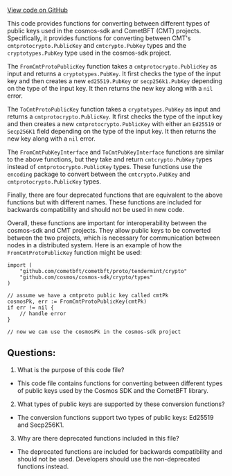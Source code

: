 [View code on GitHub](https://github.com/cosmos/cosmos-sdk.git/crypto/codec/cmt.go)

This code provides functions for converting between different types of public keys used in the cosmos-sdk and CometBFT (CMT) projects. Specifically, it provides functions for converting between CMT's `cmtprotocrypto.PublicKey` and `cmtcrypto.PubKey` types and the `cryptotypes.PubKey` type used in the cosmos-sdk project. 

The `FromCmtProtoPublicKey` function takes a `cmtprotocrypto.PublicKey` as input and returns a `cryptotypes.PubKey`. It first checks the type of the input key and then creates a new `ed25519.PubKey` or `secp256k1.PubKey` depending on the type of the input key. It then returns the new key along with a `nil` error. 

The `ToCmtProtoPublicKey` function takes a `cryptotypes.PubKey` as input and returns a `cmtprotocrypto.PublicKey`. It first checks the type of the input key and then creates a new `cmtprotocrypto.PublicKey` with either an `Ed25519` or `Secp256K1` field depending on the type of the input key. It then returns the new key along with a `nil` error.

The `FromCmtPubKeyInterface` and `ToCmtPubKeyInterface` functions are similar to the above functions, but they take and return `cmtcrypto.PubKey` types instead of `cmtprotocrypto.PublicKey` types. These functions use the `encoding` package to convert between the `cmtcrypto.PubKey` and `cmtprotocrypto.PublicKey` types.

Finally, there are four deprecated functions that are equivalent to the above functions but with different names. These functions are included for backwards compatibility and should not be used in new code.

Overall, these functions are important for interoperability between the cosmos-sdk and CMT projects. They allow public keys to be converted between the two projects, which is necessary for communication between nodes in a distributed system. Here is an example of how the `FromCmtProtoPublicKey` function might be used:

```
import (
    "github.com/cometbft/cometbft/proto/tendermint/crypto"
    "github.com/cosmos/cosmos-sdk/crypto/types"
)

// assume we have a cmtproto public key called cmtPk
cosmosPk, err := FromCmtProtoPublicKey(cmtPk)
if err != nil {
    // handle error
}

// now we can use the cosmosPk in the cosmos-sdk project
```
## Questions: 
 1. What is the purpose of this code file?
- This code file contains functions for converting between different types of public keys used by the Cosmos SDK and the CometBFT library.

2. What types of public keys are supported by these conversion functions?
- The conversion functions support two types of public keys: Ed25519 and Secp256K1.

3. Why are there deprecated functions included in this file?
- The deprecated functions are included for backwards compatibility and should not be used. Developers should use the non-deprecated functions instead.